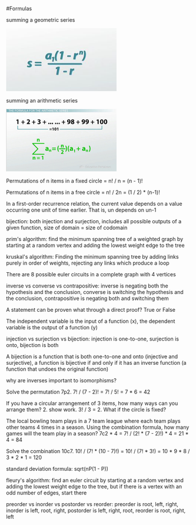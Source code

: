 #Formulas

summing a geometric series

![how to sum a geometric series](img/image.png)

summing an arithmetic series

![Alt text](img/arithmetic-series-formula.jpg)

Permutations of n items in a fixed circle = n! / n = (n - 1)!

Permutations of n items in a free circle = n! / 2n = (1 / 2) * (n-1)!

In a first-order recurrence relation, the current value depends on a value occurring one unit of time earlier. That is, un depends on un-1

bijection: both injection and surjection, includes all possible outputs of a given function, size of domain = size of codomain

prim's algorithm: find the minimum spanning tree of a weighted graph by starting at a random vertex and adding the lowest weight edge to the tree

kruskal's algorithm: Finding the minimum spanning tree by adding links purely in order of weights, rejecting any links which produce a loop

There are 8 possible euler circuits in a complete graph with 4 vertices

inverse vs converse vs contrapositive: inverse is negating both the hypothesis and the conclusion, converse is switching the hypothesis and the conclusion, contrapositive is negating both and switching them

A statement can be proven what through a direct proof? True or False

The independent variable is the input of a function (x), the dependent variable is the output of a function (y)

injection vs surjection vs bijection: injection is one-to-one, surjection is onto, bijection is both

A bijection is a function that is both one-to-one and onto (injective and surjective), a function is bijective if and only if it has an inverse function (a function that undoes the original function)

why are inverses important to isomorphisms? 

Solve the permutation 7p2. 7! / (7 - 2)! = 7! / 5! = 7 * 6 = 42

If you have a circular arrangement of 3 items, how many ways can you arrange them? 2. show work. 3! / 3 = 2. What if the circle is fixed? 

The local bowling team plays in a 7 team league where each team plays other teams 4 times in a season. Using the combination formula, how many games will the team play in a season? 7c2 * 4 = 7! / (2! * (7 - 2)!) * 4 = 21 * 4 = 84

Solve the combination 10c7. 10! / (7! * (10 - 7)!) = 10! / (7! * 3!) = 10 * 9 * 8 / 3 * 2 * 1 = 120

standard deviation formula: sqrt(nP(1 - P))

fleury's algorithm: find an euler circuit by starting at a random vertex and adding the lowest weight edge to the tree, but if there is a vertex with an odd number of edges, start there

preorder vs inorder vs postorder vs reorder: preorder is root, left, right, inorder is left, root, right, postorder is left, right, root, reorder is root, right, left